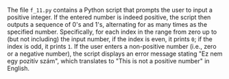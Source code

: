 The file `f_11.py` contains a Python script that prompts the user to input a positive integer. If the entered number is indeed positive, the script then outputs a sequence of 0's and 1's, alternating for as many times as the specified number. Specifically, for each index in the range from zero up to (but not including) the input number, if the index is even, it prints `0`; if the index is odd, it prints `1`. If the user enters a non-positive number (i.e., zero or a negative number), the script displays an error message stating "Ez nem egy pozitív szám", which translates to "This is not a positive number" in English.